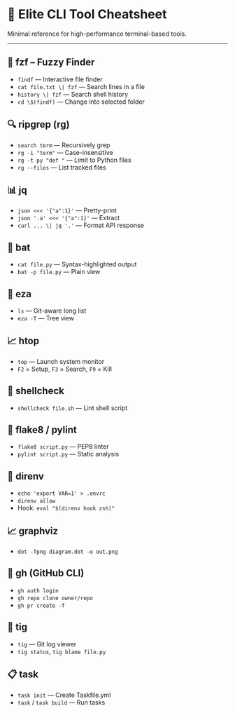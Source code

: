 # 🧠 Elite CLI Tool Cheatsheet

Minimal reference for high-performance terminal-based tools.

---

## 📁 fzf – Fuzzy Finder
- `findf` — Interactive file finder  
- `cat file.txt \| fzf` — Search lines in a file  
- `history \| fzf` — Search shell history  
- `cd \$(findf)` — Change into selected folder  

## 🔍 ripgrep (rg)
- `search term` — Recursively grep  
- `rg -i "term"` — Case-insensitive  
- `rg -t py "def "` — Limit to Python files  
- `rg --files` — List tracked files  

## 📊 jq
- `json <<< '{"a":1}'` — Pretty-print  
- `json '.a' <<< '{"a":1}'` — Extract  
- `curl ... \| jq '.'` — Format API response  

## 📖 bat
- `cat file.py` — Syntax-highlighted output  
- `bat -p file.py` — Plain view  

## 📂 eza
- `ls` — Git-aware long list  
- `eza -T` — Tree view  

## 📈 htop
- `top` — Launch system monitor  
- `F2` = Setup, `F3` = Search, `F9` = Kill  

## 🧪 shellcheck
- `shellcheck file.sh` — Lint shell script  

## 🧼 flake8 / pylint
- `flake8 script.py` — PEP8 linter  
- `pylint script.py` — Static analysis  

## 🔐 direnv
- `echo 'export VAR=1' > .envrc`  
- `direnv allow`  
- Hook: `eval "$(direnv hook zsh)"`  

## 📈 graphviz
- `dot -Tpng diagram.dot -o out.png`  

## 🔧 gh (GitHub CLI)
- `gh auth login`  
- `gh repo clone owner/repo`  
- `gh pr create -f`  

## 🔂 tig
- `tig` — Git log viewer  
- `tig status`, `tig blame file.py`  

## 📋 task
- `task init` — Create Taskfile.yml  
- `task` / `task build` — Run tasks  
